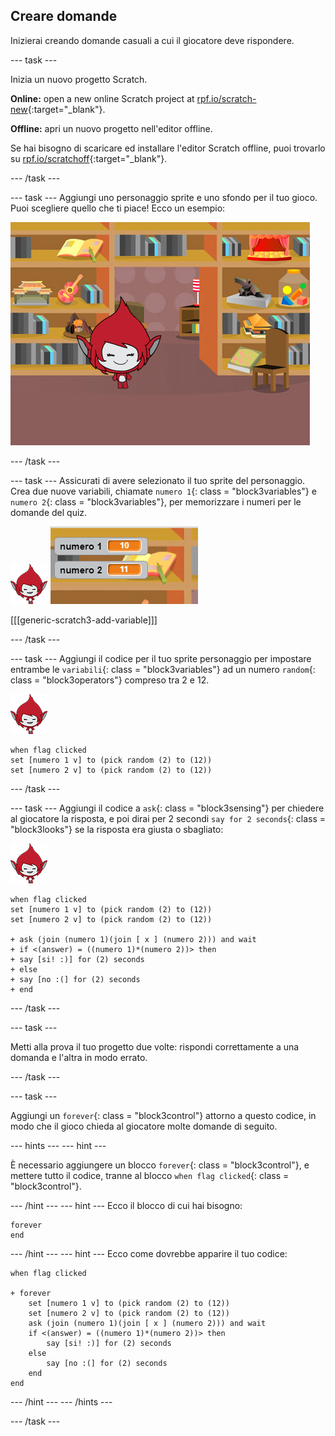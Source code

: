 ## Creare domande

Inizierai creando domande casuali a cui il giocatore deve rispondere.

\--- task \---

Inizia un nuovo progetto Scratch.

**Online:** open a new online Scratch project at [rpf.io/scratch-new](http://rpf.io/scratch-new){:target="_blank"}.

**Offline:** apri un nuovo progetto nell'editor offline.

Se hai bisogno di scaricare ed installare l'editor Scratch offline, puoi trovarlo su [rpf.io/scratchoff](http://rpf.io/scratchoff){:target="_blank"}.

\--- /task \---

\--- task \--- Aggiungi uno personaggio sprite e uno sfondo per il tuo gioco. Puoi scegliere quello che ti piace! Ecco un esempio:

![schermata](images/brain-setting.png)

\--- /task \---

\--- task \--- Assicurati di avere selezionato il tuo sprite del personaggio. Crea due nuove variabili, chiamate `numero 1`{: class = "block3variables"} e `numero 2`{: class = "block3variables"}, per memorizzare i numeri per le domande del quiz.

![screenshot](images/giga-sprite.png) ![schermata](images/brain-variables.png)

[[[generic-scratch3-add-variable]]]

\--- /task \---

\--- task \--- Aggiungi il codice per il tuo sprite personaggio per impostare entrambe le `variabili`{: class = "block3variables"} ad un numero `random`{: class = "block3operators"} compreso tra 2 e 12.

![schermata](images/giga-sprite.png)

```blocks3
when flag clicked
set [numero 1 v] to (pick random (2) to (12))
set [numero 2 v] to (pick random (2) to (12))
```

\--- /task \---

\--- task \--- Aggiungi il codice a `ask`{: class = "block3sensing"} per chiedere al giocatore la risposta, e poi dirai per 2 secondi `say for 2 seconds`{: class = "block3looks"} se la risposta era giusta o sbagliato:

![schermata](images/giga-sprite.png)

```blocks3
when flag clicked
set [numero 1 v] to (pick random (2) to (12))
set [numero 2 v] to (pick random (2) to (12))

+ ask (join (numero 1)(join [ x ] (numero 2))) and wait
+ if <(answer) = ((numero 1)*(numero 2))> then
+ say [si! :)] for (2) seconds
+ else
+ say [no :(] for (2) seconds
+ end
```

\--- /task \---

\--- task \---

Metti alla prova il tuo progetto due volte: rispondi correttamente a una domanda e l'altra in modo errato.

\--- /task \---

\--- task \---

Aggiungi un `forever`{: class = "block3control"} attorno a questo codice, in modo che il gioco chieda al giocatore molte domande di seguito.

\--- hints \--- \--- hint \---

È necessario aggiungere un blocco `forever`{: class = "block3control"}, e mettere tutto il codice, tranne al blocco `when flag clicked`{: class = "block3control"}.

\--- /hint \--- \--- hint \--- Ecco il blocco di cui hai bisogno:

```blocks3
forever
end
```

\--- /hint \--- \--- hint \--- Ecco come dovrebbe apparire il tuo codice:

```blocks3
when flag clicked

+ forever
    set [numero 1 v] to (pick random (2) to (12))
    set [numero 2 v] to (pick random (2) to (12))
    ask (join (numero 1)(join [ x ] (numero 2))) and wait
    if <(answer) = ((numero 1)*(numero 2))> then
        say [si! :)] for (2) seconds
    else
        say [no :(] for (2) seconds
    end
end
```

\--- /hint \--- \--- /hints \---

\--- /task \---